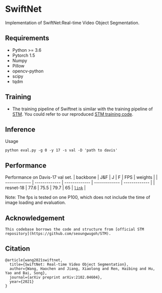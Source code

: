 # SwiftNet
Implementation of SwiftNet:Real-time Video Object Segmentation.


## Requirements
 - Python >= 3.6
 - Pytorch 1.5
 - Numpy
 - Pillow
 - opencv-python
 - scipy
 - tqdm
 
## Training
 - The training pipeline of Swiftnet is similar with the training pipeline of [STM](https://openaccess.thecvf.com/content_ICCV_2019/html/Oh_Video_Object_Segmentation_Using_Space-Time_Memory_Networks_ICCV_2019_paper.html). You could refer to our reproduced [STM training code](https://github.com/haochenheheda/Training-Code-of-STM).

## Inference
Usage
```
python eval.py -g 0 -y 17 -s val -D 'path to davis'
```

## Performance

Performance on Davis-17 val set.
| backbone | J&F | J |  F  | FPS | weights |
| ------------- | ------------- | ------------- | ------------- | ------------- |
| resnet-18 | 77.6 | 75.5 | 79.7 | 65 | [`link`](https://drive.google.com/file/d/1I1agjrVIIUK6xU3pQF6wJ-TSvXEtg0kv/view?usp=sharing) |

Note:
	The fps is tested on one P100, which does not include the time of image loading and evaluation.

## Acknowledgement
	This codebase borrows the code and structure from [official STM repository](https://github.com/seoungwugoh/STM).


## Citation

```
@article{wang2021swiftnet,
  title={SwiftNet: Real-time Video Object Segmentation},
  author={Wang, Haochen and Jiang, Xiaolong and Ren, Haibing and Hu, Yao and Bai, Song},
  journal={arXiv preprint arXiv:2102.04604},
  year={2021}
}
```
